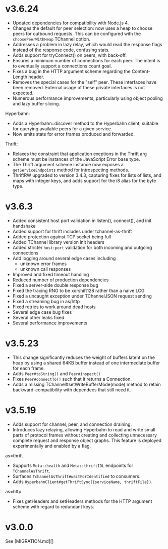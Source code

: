 # v3.6.24

- Updated dependencies for compatibility with Node.js 4.
- Changes the default for peer selection: now uses a heap to choose peers for
  outbound requests. This can be configured with the `choosePeerWithHeap`
  TChannel option.
- Addresses a problem in lazy relay, which would read the response flags
  instead of the response code, confusing stats.
- Adds support for tryConnect() on peers, with back-off.
- Ensures a minimum number of connections for each peer. The intent is to
  eventually support a connections count goal.
- Fixes a bug in the HTTP argument scheme regarding the Content-Length header.
- Removes the special cases for the "self" peer. These interfaces have been
  removed. External usage of these private interfaces is not expected.
- Numerous performance improvements, particularly using object pooling and lazy
  buffer slicing.

Hyperbahn:

- Adds a Hyperbahn::discover method to the Hyperbahn client, suitable for
  querying available peers for a given service.
- Now emits stats for error frames produced and forwarded.

Thrift:

- Relaxes the constraint that application exeptions in the Thrift arg scheme
  must be instances of the JavaScript Error base type.
- The Thrift argument scheme instance now exposes a `getServiceEndpoints`
  method for introspecting methods.
- ThriftRW upgraded to version 3.4.3, capturing fixes for lists of lists, and
  maps with integer keys, and adds support for the i8 alias for the byte type.

# v3.6.3

- Added consistent host port validation in listen(), connect(), and init
  handshake
- Added support for thrift includes under tchannel-as-thrift
- Added protection against TCP socket being full
- Added TChannel library version init headers
- Added stricter `host:port` validation for both incoming and outgoing
  connections
- Add logging around several edge cases including
  - unknown error frames
  - unknown call responses
- Improved and fixed timeout handling
- Reduced number of production dependencies
- Fixed a server-side double response bug
- Fixed the tracing RNG to be xorshift128 rather than a naive LCG
- Fixed a uncaught exception under TChannelJSON request sending
- Fixed a streaming bug in as/http
- Fixed retries to work around dead hosts
- Several edge case bug fixes
- Several other leaks fixed
- Several performance improvements

# v3.5.23

- This change significantly reduces the weight of buffers latent on the heap by
  using a shared 64KB buffer instead of one intermediate buffer for each frame.
- Adds `Peer#toString()` and `Peer#inspect()`
- Fixes `Peer#connectTo()` such that it returns a Connection.
- Adds a missing TChannel#setWriteBufferMode(mode) method to retain
  backward-compatibility with dependees that still need it.

# v3.5.19

- Adds support for channel, peer, and connection draining.
- Introduces lazy relaying, allowing Hyperbahn to read and write small parts of
  protocol frames without creating and collecting unnecessary complete request
  and response object graphs. This feature is deployed experimentally and
  enabled by a flag.

as=thrift

- Supports `Meta::health` and `Meta::thriftIDL` endpoints for
  `TChannelAsThrift`.
- Surfaces `TchannelAsThrift#waitForIdentified` to consumers.
- Adds `HyperbahnClient#getThriftSync({serviceName, thriftFile})`.

as=http

- Fixes getHeaders and setHeaders methods for the HTTP argument scheme with
  regard to redundant keys.

# v3.0.0

See [MIGRATION.md][]

